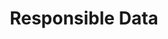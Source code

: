 ---
title: "Responsible Data"
linkTitle: "Responsible Data"
weight: 100
description: >
  Guide goes here
---